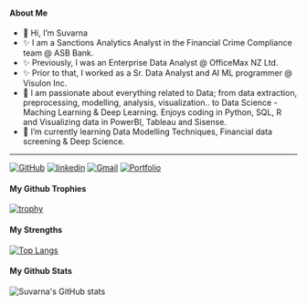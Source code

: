 
#### About Me
- 👋 Hi, I’m Suvarna
- ✨ I am a Sanctions Analytics Analyst in the Financial Crime Compliance team @ ASB Bank.
- ✨ Previously, I was an Enterprise Data Analyst @ OfficeMax NZ Ltd.
- ✨ Prior to that, I worked as a Sr. Data Analyst and AI ML programmer @ Visulon Inc.
- 👀 I am passionate about everything related to Data; from data extraction, preprocessing, modelling, analysis, visualization.. to Data Science - Maching Learning & Deep Learning. Enjoys coding in Python, SQL, R and Visualizing data in PowerBI, Tableau and Sisense.
- 🌱 I’m currently learning Data Modelling Techniques, Financial data screening & Deep Science.
------------------------------------------------------------------------------------------------------------------------------------------------

[![GitHub](https://img.shields.io/badge/GitHub-white?style=for-the-badge=GitHub&logo=GitHub&logoColor=black)](https://github.com/SuvarnaDalin)
[![linkedin](https://img.shields.io/badge/LinkedIn-0e76a8?style=for-the-badge=LinkedIn&logo=Linkedin&logoColor=white)](https://www.linkedin.com/in/suvarnaputhiyoppil/)
[![Gmail](https://img.shields.io/badge/Gmail-red?style=for-the-badge=Gmail&logo=Gmail&logoColor=white)](mailto:suvarna.p.87@gmail.com)
[![Portfolio](https://img.shields.io/badge/Portfolio-green?style=for-the-badge=Portfolio&logo=Portfolio&logoColor=black)](https://suvarnadalin.github.io/SuvarnaAnalyticsPortfolio.github.io//)


#### My Github Trophies

[![trophy](https://github-profile-trophy.vercel.app/?username=SuvarnaDalin&theme=darkhub&column=4&row=1)](https://github.com/ryo-ma/github-profile-trophy)

#### My Strengths

[![Top Langs](https://github-readme-stats.vercel.app/api/top-langs/?username=SuvarnaDalin&layout=compact&hide=jupyter%20notebook)](https://github.com/anuraghazra/github-readme-stats)

#### My Github Stats
![Suvarna's GitHub stats](https://github-readme-stats.vercel.app/api?username=SuvarnaDalin&show_icons=true&theme=radical&hide_title=True)


